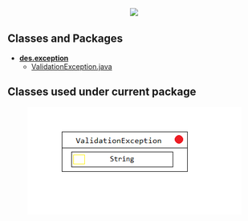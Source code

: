 <p align="center">
  <img src="https://user-images.githubusercontent.com/44437936/153872759-1e8b6fee-fb27-4b76-be22-f7f7bcc45765.png" />
</p>


## Classes and Packages

* [__des.exception__](README.md)
  * [ValidationException.java](ValidationException.java)

## Classes used under current package

<p align="center">
  <img src="/assets/img/des/DESExceptionPackageClasses.png" >
</p>


